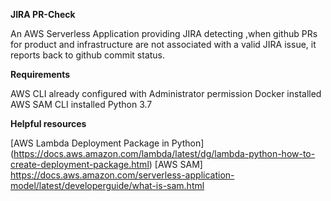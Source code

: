 **JIRA PR-Check**

An AWS Serverless Application providing JIRA detecting ,when github PRs for product and infrastructure are not associated with a valid JIRA issue,
it reports back to github commit status.


**Requirements**

AWS CLI already configured with Administrator permission
Docker installed
AWS SAM CLI installed
Python 3.7


**Helpful resources**

[AWS Lambda Deployment Package in Python] (https://docs.aws.amazon.com/lambda/latest/dg/lambda-python-how-to-create-deployment-package.html)
[AWS SAM] https://docs.aws.amazon.com/serverless-application-model/latest/developerguide/what-is-sam.html

